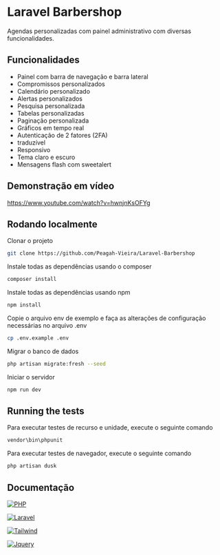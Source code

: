 # Laravel Barbershop

Agendas personalizadas com painel administrativo com diversas funcionalidades.

## Funcionalidades

- Painel com barra de navegação e barra lateral
- Compromissos personalizados
- Calendário personalizado
- Alertas personalizados
- Pesquisa personalizada
- Tabelas personalizadas
- Paginação personalizada
- Gráficos em tempo real
- Autenticação de 2 fatores (2FA)
- traduzível
- Responsivo
- Tema claro e escuro
- Mensagens flash com sweetalert

## Demonstração em vídeo

https://www.youtube.com/watch?v=hwnjnKsOFYg

## Rodando localmente

Clonar o projeto

```bash
git clone https://github.com/Peagah-Vieira/Laravel-Barbershop
```

Instale todas as dependências usando o composer

```bash
composer install
```

Instale todas as dependências usando npm

```bash
npm install
```

Copie o arquivo env de exemplo e faça as alterações de configuração necessárias no arquivo .env

```bash
cp .env.example .env
```

Migrar o banco de dados

```bash
php artisan migrate:fresh --seed
```

Iniciar o servidor

```bash
npm run dev
```

## Running the tests

Para executar testes de recurso e unidade, execute o seguinte comando

```bash
vendor\bin\phpunit
```

Para executar testes de navegador, execute o seguinte comando

```bash
php artisan dusk
```

## Documentação

[![PHP](https://img.shields.io/badge/PHP-777BB4?style=for-the-badge&logo=php&logoColor=white)](https://www.php.net)

[![Laravel](https://img.shields.io/badge/Laravel-FF2D20?style=for-the-badge&logo=laravel&logoColor=white)](https://laravel.com)

[![Tailwind](https://img.shields.io/badge/Tailwind_CSS-38B2AC?style=for-the-badge&logo=tailwind-css&logoColor=white)](https://tailwindcss.com)

[![Jquery](	https://img.shields.io/badge/jQuery-0769AD?style=for-the-badge&logo=jquery&logoColor=white)](https://jquery.com)
